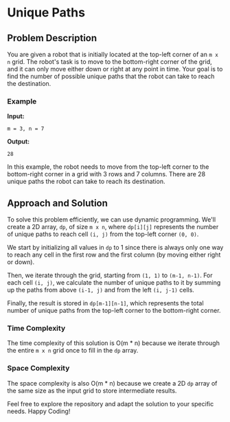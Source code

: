 # Unique Paths

## Problem Description

You are given a robot that is initially located at the top-left corner of an `m x n` grid. The robot's task is to move to the bottom-right corner of the grid, and it can only move either down or right at any point in time. Your goal is to find the number of possible unique paths that the robot can take to reach the destination.

### Example

**Input:**
```
m = 3, n = 7
```

**Output:**
```
28
```

In this example, the robot needs to move from the top-left corner to the bottom-right corner in a grid with 3 rows and 7 columns. There are 28 unique paths the robot can take to reach its destination.

## Approach and Solution

To solve this problem efficiently, we can use dynamic programming. We'll create a 2D array, `dp`, of size `m x n`, where `dp[i][j]` represents the number of unique paths to reach cell `(i, j)` from the top-left corner `(0, 0)`.

We start by initializing all values in `dp` to 1 since there is always only one way to reach any cell in the first row and the first column (by moving either right or down).

Then, we iterate through the grid, starting from `(1, 1)` to `(m-1, n-1)`. For each cell `(i, j)`, we calculate the number of unique paths to it by summing up the paths from above `(i-1, j)` and from the left `(i, j-1)` cells.

Finally, the result is stored in `dp[m-1][n-1]`, which represents the total number of unique paths from the top-left corner to the bottom-right corner.

### Time Complexity

The time complexity of this solution is O(m * n) because we iterate through the entire `m x n` grid once to fill in the `dp` array.

### Space Complexity

The space complexity is also O(m * n) because we create a 2D `dp` array of the same size as the input grid to store intermediate results.

Feel free to explore the repository and adapt the solution to your specific needs. Happy Coding!